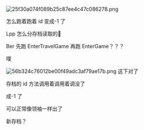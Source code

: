 ![25f30a074f089b25c87ee4c47c086278.png](https://picgo18719498306.oss-cn-guangzhou.aliyuncs.com/25f30a074f089b25c87ee4c47c086278.png)

怎么跑着跑着 id 变成-1 了

Lpp 怎么分存档读取的🤔

Ber 先跑 EnterTravelGame 再跑 EnterGame？？？

噗

![56b324c76012be00f49adc3af79ae17b.png](https://picgo18719498306.oss-cn-guangzhou.aliyuncs.com/56b324c76012be00f49adc3af79ae17b.png)
这下对了

存档的 id 方法调用着调用着调没了

成-1 了

可以正常像领袖一样出了

新存档？


